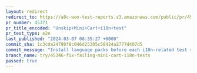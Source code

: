 ```yaml
---
layout: redirect
redirect_to: https://a8c-woo-test-reports.s3.amazonaws.com/public/pr/45371/e2e/index.html
pr_number: 45371
pr_title_encoded: "Unskip+Mini+Cart+i18n+test"
pr_test_type: e2e
last_published: "2024-03-07 08:35:27 +0000"
commit_sha: 1c3cda24790f8c046d25305c58424a2777d407d5
commit_message: "Install language packs before each i18n-related test suite"
branch_name: try/45346-fix-failing-mini-cart-i18n-tests
passed: true
---
```

